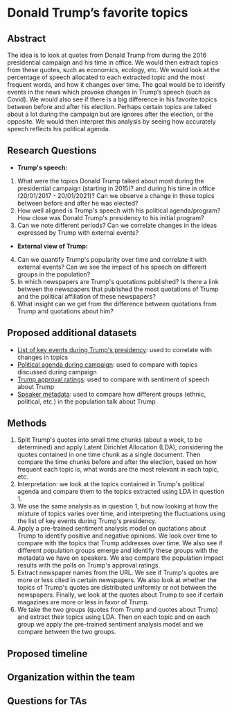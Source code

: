 # Donald Trump’s favorite topics

## Abstract
The idea is to look at quotes from Donald Trump from during the 2016 presidential campaign and his time in office. We would then extract topics from these quotes, such as economics, ecology, etc. We would look at the percentage of speech allocated to each extracted topic and the most frequent words, and how it changes over time. The goal would be to identify events in the news which provoke changes in Trump’s speech (such as Covid). We would also see if there is a big difference in his favorite topics between before and after his election. Perhaps certain topics are talked about a lot during the campaign but are ignores after the election, or the opposite. We would then interpret this analysis by seeing how accurately speech reflects his political agenda.

## Research Questions
- **Trump's speech:**
1. What were the topics Donald Trump talked about most during the presidential campaign (starting in 2015)? and during his time in office (20/01/2017 - 20/01/2021)? Can we observe a change in these topics between before and after he was elected?
2. How well aligned is Trump's speech with his political agenda/program? How close was Donald Trump's presidency to his initial program?
3. Can we note different periods? Can we correlate changes in the ideas expressed by Trump with external events?  

- **External view of Trump:**
4. Can we quantify Trump's popularity over time and correlate it with external events? Can we see the impact of his speech on different groups in the population?
5. In which newspapers are Trump's quotations published? Is there a link between the newspapers that published the most quotations of Trump and the political affiliation of these newspapers?
6. What insight can we get from the difference between quotations from Trump and quotations about him?

## Proposed additional datasets
- [List of key events during Trump's presidency](https://millercenter.org/president/trump/key-events): used to correlate with changes in topics
- [Political agenda during campaign](https://ballotpedia.org/Donald_Trump_presidential_campaign,_2020): used to compare with topics discussed during campaign
- [Trump approval ratings](https://projects.fivethirtyeight.com/trump-approval-ratings/): used to compare with sentiment of speech about Trump
- [Speaker metadata](https://drive.google.com/drive/folders/1VAFHacZFh0oxSxilgNByb1nlNsqznUf0): used to compare how different groups (ethnic, political, etc.) in the population talk about Trump

## Methods
1. Split Trump's quotes into small time chunks (about a week, to be determined) and apply Latent Dirichlet Allocation (LDA), considering the quotes contained in one time chunk as a single document. Then compare the time chunks before and after the election, based on how frequent each topic is, what words are the most relevant in each topic, etc.
2. Interpretation: we look at the topics contained in Trump's political agenda and compare them to the topics extracted using LDA in question 1.
3. We use the same analysis as in question 1, but now looking at how the mixture of topics varies over time, and interpreting the fluctuations using the list of key events during Trump's presidency.
4. Apply a pre-trained sentiment analysis model on quotations about Trump to identify positive and negative opinions. We look over time to compare with the topics that Trump addresses over time. We also see if different population groups emerge and identify these groups with the metadata we have on speakers. We also compare the population impact results with the polls on Trump's approval ratings. 
5. Extract newspaper names from the URL. We see if Trump's quotes are more or less cited in certain newspapers. We also look at whether the topics of Trump's quotes are distributed uniformly or not between the newspapers. Finally, we look at the quotes about Trump to see if certain magazines are more or less in favor of Trump. 
6. We take the two groups (quotes from Trump and quotes about Trump) and extract their topics using LDA. Then on each topic and on each group we apply the pre-trained sentiment analysis model and we compare between the two groups.

## Proposed timeline

## Organization within the team

## Questions for TAs
